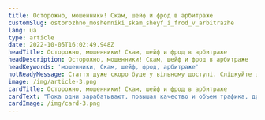 ```yaml
---
title: Осторожно, мошенники! Скам, шейф и фрод в арбитраже
customSlug: ostorozhno_moshenniki_skam_sheyf_i_frod_v_arbitrazhe
lang: ua
type: article
date: 2022-10-05T16:02:49.948Z
headTitle: Осторожно, мошенники! Скам, шейф и фрод в арбитраже
headDescription: Осторожно, мошенники! Скам, шейф и фрод в арбитраже
headKeywords: 'мошенники, Скам, шейф, фрод, арбитраже'
notReadyMessage: Стаття дуже скоро буде у вільному доступі. Слідкуйте за анонсами :)
image: /img/article-3.png
cardTitle: Осторожно, мошенники! Скам, шейф и фрод в арбитраже
cardText: "Пока одни зарабатывают, повышая качество и объем трафика, другие предпочитают взять долю из чужого кармана и положить в свой. Из-за того, что некоторые участники рынка позволяют себе обманывать коллег, страдает вся индустрия партнерского маркетинга. Какие цели преследуют те, кто занимается фродом и шейвом? К чему могут привести подобные действия? В расследовании Trafflab."
cardImage: /img/card-3.png
---
```

